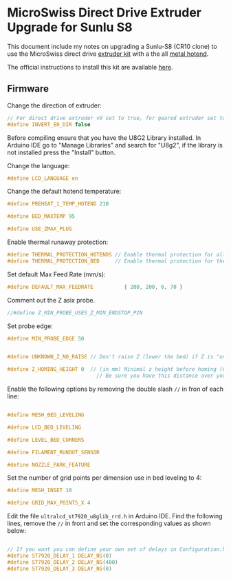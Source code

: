 # MicroSwiss Direct Drive Extruder Upgrade for Sunlu S8 #

This document include my notes on upgrading a Sunlu-S8 (CR10 clone) to use the MicroSwiss direct drive [extruder kit](https://store.micro-swiss.com/collections/extruders/products/micro-swiss-direct-drive-extruder) with a the all [metal hotend](https://store.micro-swiss.com/collections/all-metal-hotend-kits/products/all-metal-hotend-kit-for-cr-10).

The official instructions to install this kit are available [here](https://cdn.shopify.com/s/files/1/1210/0176/files/Micro_Swiss_Direct_Drive_Extruder_Installation_Instructions.pdf?v=1592671102).


## Firmware ##

Change the direction of extruder:
```c
// For direct drive extruder v9 set to true, for geared extruder set to false.
#define INVERT_E0_DIR false
```



Before compiling ensure that you have the U8G2 Library installed. In Arduino IDE go to "Manage Libraries" and search for "U8g2", if the library is not installed press the "Install" button.


Change the language:
```c
#define LCD_LANGUAGE en
```

Change the default hotend temperature:
```c
#define PREHEAT_1_TEMP_HOTEND 210

#define BED_MAXTEMP 95

#define USE_ZMAX_PLUG
```


Enable thermal runaway protection:
```c
#define THERMAL_PROTECTION_HOTENDS // Enable thermal protection for all extruders
#define THERMAL_PROTECTION_BED     // Enable thermal protection for the heated bed
```

Set default Max Feed Rate (mm/s):
```c
#define DEFAULT_MAX_FEEDRATE          { 200, 200, 6, 70 }
```

Comment out the Z asix probe.
```c
//#define Z_MIN_PROBE_USES_Z_MIN_ENDSTOP_PIN
```

Set probe edge:
```c
#define MIN_PROBE_EDGE 50
```

```c

#define UNKNOWN_Z_NO_RAISE // Don't raise Z (lower the bed) if Z is "unknown." For beds that fall when Z is powered off.

#define Z_HOMING_HEIGHT 0  // (in mm) Minimal z height before homing (G28) for Z clearance above the bed, clamps, ...
                             // Be sure you have this distance over your Z_MAX_POS in case.
```                         

Enable the following options by removing the double slash `//` in fron of each line:
```c

#define MESH_BED_LEVELING

#define LCD_BED_LEVELING

#define LEVEL_BED_CORNERS

#define FILAMENT_RUNOUT_SENSOR

#define NOZZLE_PARK_FEATURE
```

Set the number of grid points per dimension use in bed leveling to 4:

```c
#define MESH_INSET 10

#define GRID_MAX_POINTS_X 4
```

Edit the file `ultralcd_st7920_u8glib_rrd.h` in Arduino IDE. Find the following lines, remove the `//` in front and set the corresponding values as shown below:
```c

// If you want you can define your own set of delays in Configuration.h
#define ST7920_DELAY_1 DELAY_NS(0)
#define ST7920_DELAY_2 DELAY_NS(400)
#define ST7920_DELAY_3 DELAY_NS(0)

```


